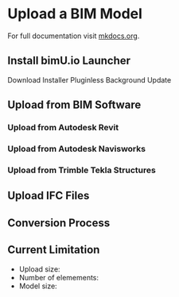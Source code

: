 # Upload a BIM Model

For full documentation visit [mkdocs.org](http://mkdocs.org).

## Install bimU.io Launcher

Download Installer
Pluginless 
Background Update

## Upload from BIM Software

### Upload from Autodesk Revit
		
### Upload from Autodesk Navisworks

### Upload from Trimble Tekla Structures

## Upload IFC Files

## Conversion Process

## Current Limitation
- Upload size:
- Number of elemements:
- Model size: 
